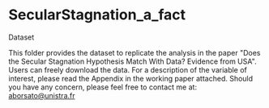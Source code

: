 # SecularStagnation_a_fact
Dataset

This folder provides the dataset to replicate the analysis in the paper "Does the Secular Stagnation Hypothesis Match With Data? Evidence from USA".
Users can freely download the data. For a description of the variable of interest, please read the Appendix in the working paper attached. Should you have any concern, please feel free to contact me at: aborsato@unistra.fr
